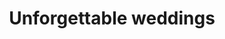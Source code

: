 ---
layout: "pages/svatby.njk"

title: 'Unforgettable weddings'
description: 'Experience the wedding of your dreams at Chateau Orlice. Romantic spaces, first-class services, and the magical environment of the Orlické Mountains for your big day.'
permalink: 'en/svatby/'

eleventyNavigation:
  key: Weddings
  order: 500


landing:
  breadcrumbsHome: Home
  breadcrumbsCurrent: Weddings

  heading: Unforgettable weddings

  mouseIconAlt: Computer mouse icon

  imageUrl: /assets/images/weddings/weddings-1.jpg
  imageAlt: Wedding arch in the courtyard of Chateau Orlice


weddings:
  topper: Restaurant
  heading: Say "I do" at Chateau Orlice

  imageUrl: /assets/images/weddings/weddings-2.jpg
  imageAlt: Wedding bar on a boat in the lake at Chateau Orlice

  paragraphs:
    - text: Here, dreams become reality. The historic fortress, castle courtyard, and surrounding nature create a magical backdrop for one of the most important days of your life. Whether you desire a romantic ceremony under the open sky by the pond, a festive banquet in the columned hall, or an intimate gathering in the hunting lounge, each location offers a unique atmosphere and elegance.

    - text: Our premises can accommodate both small and large weddings – the outdoor area can hold up to 150 guests, and the individual halls can accommodate 40-50 people. Together with you, we will create a wedding exactly according to your wishes – with care, taste, and attention to detail.

    - text: Chateau Orlice is not just a place. It is an experience that you and your guests will never forget.


serviceInfo:
  heading: Everything for your dream wedding
  text: Are you planning your wedding day? At Chateau Orlice, you will find everything you desire in one place. We offer stylish accommodation for you and your guests, romantic venues for the ceremony, a festive banquet with first-class cuisine, and space for evening entertainment. There is also a wellness center for perfect relaxation and a magical setting for unforgettable wedding photos.

  items:
    - title: Reception

      imageUrl: /assets/images/weddings/services/wedding-feast.jpg
      imageAlt: Wedding reception at Chateau Orlice

    - title: Ceremony

      imageUrl: /assets/images/weddings/services/wedding-ceremony.jpg
      imageAlt: Wedding ceremony at Chateau Orlice

    - title: Coordination

      imageUrl: /assets/images/weddings/services/wedding-coordination.jpg
      imageAlt: Wedding coordination at Chateau Orlice

  backgroundAlt: Background with Chateau Orlice graphics


contactForm:
  topper: Enquiry form
  heading: Non-binding inquiry

  firstName: First
  lastName: Last
  email: Email
  phone: Phone
  yourMessage: Your message

  bySendingYouAgreeWith: By submitting, you agree to the
  privacyPolicy: processing of your personal data

  submit: Send
---